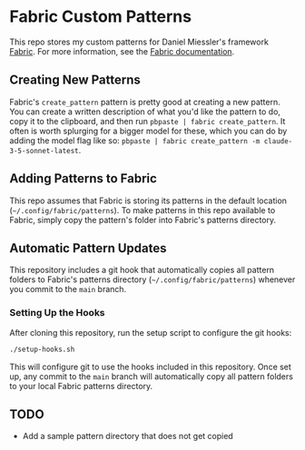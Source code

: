 # Fabric Custom Patterns

This repo stores my custom patterns for Daniel Miessler's framework [Fabric](https://github.com/danielmiessler/fabric). For more information, see the [Fabric documentation](https://github.com/danielmiessler/fabric#readme).

## Creating New Patterns

Fabric's `create_pattern` pattern is pretty good at creating a new pattern. You can create a written description of what you'd like the pattern to do, copy it to the clipboard, and then run `pbpaste | fabric create_pattern`. It often is worth splurging for a bigger model for these, which you can do by adding the model flag like so: `pbpaste | fabric create_pattern -m claude-3-5-sonnet-latest`.

## Adding Patterns to Fabric

This repo assumes that Fabric is storing its patterns in the default location (`~/.config/fabric/patterns`). To make patterns in this repo available to Fabric, simply copy the pattern's folder into Fabric's patterns directory.

## Automatic Pattern Updates

This repository includes a git hook that automatically copies all pattern folders to Fabric's patterns directory (`~/.config/fabric/patterns`) whenever you commit to the `main` branch.

### Setting Up the Hooks

After cloning this repository, run the setup script to configure the git hooks:

```bash
./setup-hooks.sh
```

This will configure git to use the hooks included in this repository. Once set up, any commit to the `main` branch will automatically copy all pattern folders to your local Fabric patterns directory.

## TODO
- Add a sample pattern directory that does not get copied